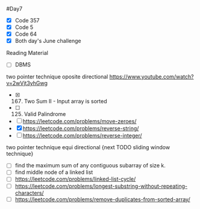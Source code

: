 #Day7

- [x] Code 357
- [x] Code 5
- [x] Code 64
- [x] Both day's June challenge

Reading Material
- [ ] DBMS




two pointer technique oposite directional
https://www.youtube.com/watch?v=2wVjt3yhGwg

- [x] 167. Two Sum II - Input array is sorted
- [ ] 125. Valid Palindrome
- [ ] https://leetcode.com/problems/move-zeroes/
- [x] https://leetcode.com/problems/reverse-string/
- [ ] https://leetcode.com/problems/reverse-integer/

two pointer technique equi directional
{next TODO sliding window technique}
- [ ] find the maximum sum of any contiguous subarray of size k.
- [ ] find middle node of a linked list
- [ ] https://leetcode.com/problems/linked-list-cycle/
- [ ] https://leetcode.com/problems/longest-substring-without-repeating-characters/
- [ ] https://leetcode.com/problems/remove-duplicates-from-sorted-array/
